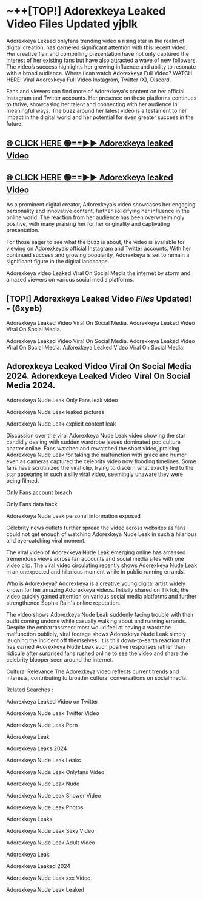# ~++[TOP!] Adorexkeya Leaked Video Files Updated yjblk

 Adorexkeya Lekaed onlyfans trending video a rising star in the realm of digital creation, has garnered significant attention with this recent video. Her creative flair and compelling presentation have not only captured the interest of her existing fans but have also attracted a wave of new followers. The video’s success highlights her growing influence and ability to resonate with a broad audience.
Where i can watch  Adorexkeya Full Video? WATCH HERE! Viral  Adorexkeya Full Video Instagram, Twitter (X), Discord.


Fans and viewers can find more of  Adorexkeya's content on her official Instagram and Twitter accounts. Her presence on these platforms continues to thrive, showcasing her talent and connecting with her audience in meaningful ways. The buzz around her latest video is a testament to her impact in the digital world and her potential for even greater success in the future.


## [🌐 CLICK HERE 🟢==►►  Adorexkeya leaked Video ](https://onlyclips.site?title=Adorexkeya&ref=git)

## [🌐 CLICK HERE 🟢==►►  Adorexkeya leaked Video ](https://onlyclips.site?title=Adorexkeya&ref=git)


As a prominent digital creator,  Adorexkeya’s video showcases her engaging personality and innovative content, further solidifying her influence in the online world. The reaction from her audience has been overwhelmingly positive, with many praising her for her originality and captivating presentation.

For those eager to see what the buzz is about, the video is available for viewing on  Adorexkeya’s official Instagram and Twitter accounts. With her continued success and growing popularity,  Adorexkeya is set to remain a significant figure in the digital landscape.


  Adorexkeya video Leaked Viral On Social Media the internet by storm and amazed viewers on various social media platforms.


## [TOP!]  Adorexkeya Leaked Video *Files* Updated! - (6xyeb) 

 Adorexkeya Leaked Video Viral On Social Media. Adorexkeya Leaked Video Viral On Social Media.

 Adorexkeya Leaked Video Viral On Social Media. Adorexkeya Leaked Video Viral On Social Media. Adorexkeya Leaked Video Viral On Social Media.


##  Adorexkeya Leaked Video Viral On Social Media 2024. Adorexkeya Leaked Video Viral On Social Media 2024.
 Adorexkeya Nude Leak Only Fans leak video

 Adorexkeya Nude Leak leaked pictures

 Adorexkeya Nude Leak explicit content leak

Discussion over the viral  Adorexkeya Nude Leak video showing the star candidly dealing with sudden wardrobe issues dominated pop culture chatter online. Fans watched and rewatched the short video, praising  Adorexkeya Nude Leak for taking the malfunction with grace and humor even as cameras captured the celebrity video now flooding timelines. Some fans have scrutinized the viral clip, trying to discern what exactly led to the star appearing in such a silly viral video, seemingly unaware they were being filmed.


Only Fans account breach

Only Fans data hack

 Adorexkeya Nude Leak personal information exposed

Celebrity news outlets further spread the video across websites as fans could not get enough of watching  Adorexkeya Nude Leak in such a hilarious and eye-catching viral moment.


The viral video of  Adorexkeya Nude Leak emerging online has amassed tremendous views across fan accounts and social media sites with one video clip. The viral video circulating recently shows  Adorexkeya Nude Leak in an unexpected and hilarious moment while in public running errands.


Who is  Adorexkeya?  Adorexkeya is a creative young digital artist widely known for her amazing  Adorexkeya videos. Initially shared on TikTok, the video quickly gained attention on various social media platforms and further strengthened Sophia Rain's online reputation.

The video shows  Adorexkeya Nude Leak suddenly facing trouble with their outfit coming undone while casually walking about and running errands. Despite the embarrassment most would feel at having a wardrobe malfunction publicly, viral footage shows  Adorexkeya Nude Leak simply laughing the incident off themselves. It is this down-to-earth reaction that has earned  Adorexkeya Nude Leak such positive responses rather than ridicule after surprised fans rushed online to see the video and share the celebrity blooper seen around the internet.

Cultural Relevance The  Adorexkeya video reflects current trends and interests, contributing to broader cultural conversations on social media.

Related Searches :

 Adorexkeya Leaked Video on Twitter

 Adorexkeya Nude Leak Twitter Video

 Adorexkeya Nude Leak Porn

 Adorexkeya Leak 

 Adorexkeya Leaks 2024

 Adorexkeya Nude Leak Leaks

 Adorexkeya Nude Leak Onlyfans Video

 Adorexkeya Nude Leak Nude

 Adorexkeya Nude Leak Shower Video

 Adorexkeya Nude Leak Photos

 Adorexkeya Leaks

 Adorexkeya Nude Leak Sexy Video

 Adorexkeya Nude Leak Adult Video

 Adorexkeya Leak

 Adorexkeya Leaked 2024

 Adorexkeya Nude Leak xxx Video

 Adorexkeya Nude Leak Leaked